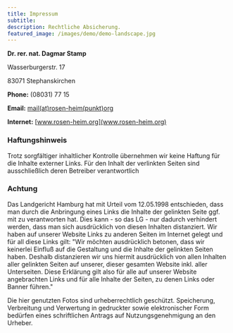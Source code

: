 ```yaml
---
title: Impressum
subtitle:
description: Rechtliche Absicherung.
featured_image: /images/demo/demo-landscape.jpg
---
```


**Dr. rer. nat. Dagmar Stamp**

Wasserburgerstr. 17

83071 Stephanskirchen

**Phone:** (08031) 77 15

**Email:** [mail(at)rosen-heim(punkt)org](mailto:mail@rosen-heim.org)

**Internet:** [www.rosen-heim.org](www.rosen-heim.org)

### Haftungshinweis
Trotz sorgfältiger inhaltlicher Kontrolle übernehmen wir keine Haftung für die Inhalte externer Links. Für den Inhalt der verlinkten Seiten sind ausschließlich deren Betreiber verantwortlich

### Achtung
Das Landgericht Hamburg hat mit Urteil vom 12.05.1998 entschieden, dass man durch die Anbringung eines Links die Inhalte der gelinkten Seite ggf. mit zu verantworten hat. Dies kann - so das LG - nur dadurch verhindert werden, dass man sich ausdrücklich von diesen Inhalten distanziert. Wir haben auf unserer Website Links zu anderen Seiten im Internet gelegt und für all diese Links gilt: "Wir möchten ausdrücklich betonen, dass wir keinerlei Einfluß auf die Gestaltung und die Inhalte der gelinkten Seiten haben. Deshalb distanzieren wir uns hiermit ausdrücklich von allen Inhalten aller gelinkten Seiten auf unserer, dieser gesamten Website inkl. aller Unterseiten. Diese Erklärung gilt also für alle auf unserer Website angebrachten Links und für alle Inhalte der Seiten, zu denen Links oder Banner führen."

Die hier genutzten Fotos sind urheberrechtlich geschützt. Speicherung, Verbreitung und Verwertung in gedruckter sowie elektronischer Form bedürfen eines schriftlichen Antrags auf Nutzungsgenehmigung an den Urheber.
